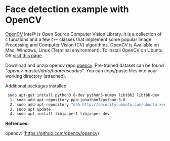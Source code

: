 # Face detection example with OpenCV

[OpenCV](https://github.com/opencv/opencv) Intel® is Open Source Computer Vision Library. It is a collection of `C` functions and a few `C++` classes that implement some popular Image Processing and Computer Vision  (CV) algorithms. OpenCV is Available on Mac, Windows, Linux (Terminal environment). 
To install OpenCV on Ubuntu OS [visit this page](https://www.youtube.com/watch?v=6pABIQl1ZP0&list=LL&index=1). 

Download and unzip opencv repo [opencv](https://github.com/opencv/opencv.git). Pre-trained dataset can be found "*opencv-master/data/haarcascades*". You can copy/paste files into your working directory (attached). 

Additional packages installed
```bash 
 sudo apt-get install python3.8-dev python3-numpy libtbb2 libtbb-dev   # changed  
  1. sudo add-apt-repository ppa:jonathonf/python-3.8
  2. sudo add-apt-repository "deb http://security.ubuntu.com/ubuntu xenial-security main"
  3. sudo apt update
  4. sudo apt install libjasper1 libjasper-dev
```


**Refrences:**

opencv: (https://github.com/opencv/opencv)
